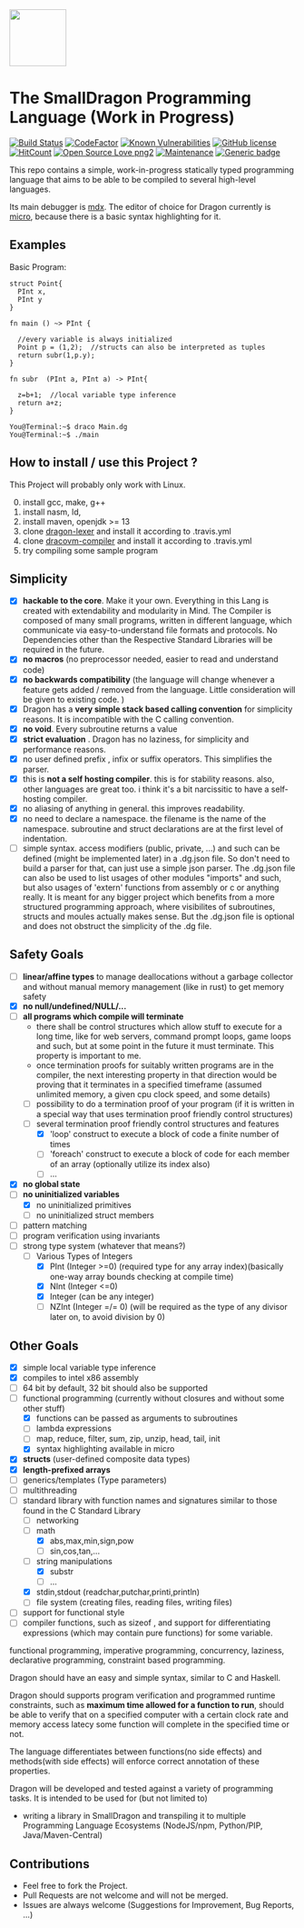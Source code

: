 <img src="https://raw.githubusercontent.com/pointbazaar/dragon-lexer/master/img/dragon-logo.svg" width="100" height="100" />

# The SmallDragon Programming Language (Work in Progress) 
[![Build Status](https://travis-ci.org/pointbazaar/dragon.svg?branch=master)](https://travis-ci.org/pointbazaar/dragon)
[![CodeFactor](https://www.codefactor.io/repository/github/pointbazaar/smalldragon/badge)](https://www.codefactor.io/repository/github/pointbazaar/dragon)
[![Known Vulnerabilities](https://snyk.io/test/github/pointbazaar/dragon/badge.svg)](https://snyk.io/test/github/pointbazaar/dragon) 
[![GitHub license](https://img.shields.io/github/license/pointbazaar/dragon.svg)](https://github.com/pointbazaar/dragon/blob/master/LICENSE)
[![HitCount](http://hits.dwyl.io/pointbazaar/dragon.svg)](http://hits.dwyl.io/pointbazaar/dragon)
[![Open Source Love png2](https://badges.frapsoft.com/os/v2/open-source.png?v=103)](https://github.com/ellerbrock/open-source-badges/)
[![Maintenance](https://img.shields.io/badge/Maintained%3F-yes-green.svg)](https://GitHub.com/pointbazaar/dragon/graphs/commit-activity)
[![Generic badge](https://img.shields.io/badge/evaluation-strict-purple.svg)](https://shields.io/)
 
This repo contains a simple, work-in-progress statically typed programming language that aims to be able to be compiled to
several high-level languages.

Its main debugger is [mdx](https://github.com/Milo-D/MDX-Assembly-Debugger).
The editor of choice for Dragon currently is [micro](https://micro-editor.github.io/), because there is a basic syntax highlighting for it.

## Examples

Basic Program:

```dragon
struct Point{
  PInt x,
  PInt y
}

fn main () ~> PInt {

  //every variable is always initialized
  Point p = (1,2);  //structs can also be interpreted as tuples
  return subr(1,p.y);
}

fn subr  (PInt a, PInt a) -> PInt{

  z=b+1;  //local variable type inference
  return a+z;
}
```

```console
You@Terminal:~$ draco Main.dg
You@Terminal:~$ ./main
```

## How to install / use this Project ?

This Project will probably only work with Linux.

0. install gcc, make, g++
1. install nasm, ld, 
2. install maven, openjdk >= 13
3. clone [dragon-lexer](https://github.com/pointbazaar/dragon-lexer) and install it according to .travis.yml
4. clone [dracovm-compiler](https://github.com/pointbazaar/dracovm-compiler) and install it according to .travis.yml
5. try compiling some sample program

## Simplicity

- [x] **hackable to the core**. Make it your own. Everything in this Lang is created with extendability and modularity in Mind. The Compiler is composed of many small programs, written in different language, which communicate via easy-to-understand file formats and protocols. No Dependencies other than the Respective Standard Libraries will be required in the future.
- [x] **no macros** (no preprocessor needed, easier to read and understand code)
- [x] **no backwards compatibility** (the language will change whenever a feature gets added / removed from the language. Little consideration will be given to existing code. )
- [x] Dragon has a **very simple stack based calling convention** for simplicity reasons. It is incompatible with the C calling convention.
- [x] **no void**. Every subroutine returns a value
- [x] **strict evaluation** . Dragon has no laziness, for simplicity and performance reasons.
- [x] no user defined prefix , infix or suffix operators. This simplifies the parser.
- [x] this is **not a self hosting compiler**. this is for stability reasons. also, other languages are great too. i think it's a bit narcissitic to have a self-hosting compiler.
- [x] no aliasing of anything in general. this improves readability. 
- [x] no need to declare a namespace. the filename is the name of the namespace. subroutine and struct declarations are at the first level of indentation.
- [ ] simple syntax. access modifiers (public, private, ...) and such can be defined (might be implemented later) in a .dg.json file. So don't need to build a parser for that, can just use a simple json parser. The .dg.json file can also be used to list usages of other modules "imports" and such, but also usages of 'extern' functions from assembly or c or anything really. It is meant for any bigger project which benefits from a more structured programming approach, where visibilites of subroutines, structs and moules actually makes sense.
But the .dg.json file is optional and does not obstruct the simplicity of the .dg file.

## Safety Goals 

- [ ] **linear/affine types** to manage deallocations without a garbage collector and without manual memory management (like in rust) to get memory safety
- [x] **no null/undefined/NULL/...**
- [ ] **all programs which compile will terminate**
  - there shall be control structures which allow stuff to execute for a long time, like for web servers, command prompt loops, game loops and such, but at some point in the future it must terminate. This property is important to me. 
  - once termination proofs for suitably written programs are in the compiler, the next interesting property in that direction would be proving that it terminates in a specified timeframe (assumed unlimited memory, a given cpu clock speed, and some details)
  - [ ] possibility to do a termination proof of your program (if it is written in a special way that uses termination proof friendly control structures)
  - [ ] several termination proof friendly control structures and features
    - [x] 'loop' construct to execute a block of code a finite number of times
    - [ ] 'foreach' construct to execute a block of code for each member of an array (optionally utilize its index also)
    - [ ] ...
- [x] **no global state**
- [ ] **no uninitialized variables**
  - [x] no uninitialized primitives
  - [ ] no uninitialized struct members
- [ ] pattern matching 
- [ ] program verification using invariants
- [ ] strong type system (whatever that means?)
  - [ ] Various Types of Integers
    - [x] PInt (Integer >=0) (required type for any array index)(basically one-way array bounds checking at compile time)
    - [x] NInt (Integer <=0)
    - [x] Integer (can be any integer)
    - [ ] NZInt (Integer =/= 0) (will be required as the type of any divisor later on, to avoid division by 0)

## Other Goals 

- [x] simple local variable type inference 
- [x] compiles to intel x86 assembly
- [ ] 64 bit by default, 32 bit should also be supported
- [ ] functional programming (currently without closures and without some other stuff)
  - [x] functions can be passed as arguments to subroutines
  - [ ] lambda expressions
  - [ ] map, reduce, filter, sum, zip, unzip, head, tail, init
  - [x] syntax highlighting available in micro
- [x] **structs** (user-defined composite data types)
- [x] **length-prefixed arrays**
- [ ] generics/templates (Type parameters)
- [ ] multithreading
- [ ] standard library with function names and signatures similar to those found in the C Standard Library
  - [ ] networking 
  - [ ] math
    - [x] abs,max,min,sign,pow
    - [ ] sin,cos,tan,...
  - [ ] string manipulations 
    - [x] substr
    - [ ] ...
  - [x] stdin,stdout (readchar,putchar,printi,println)
  - [ ] file system (creating files, reading files, writing files)
- [ ] support for functional style
- [ ] compiler functions, such as sizeof , and support for differentiating expressions (which may contain pure functions) for some variable.   

functional programming, imperative programming,
concurrency, laziness, declarative programming, constraint based programming.

Dragon should have an easy and simple syntax, similar to C and Haskell.

Dragon should supports program verification
and programmed runtime constraints,
such as **maximum time allowed for a function to run**,
should be able to verify that on a specified computer 
with a certain clock rate and memory access latecy
some function will complete in the specified time or not.

The language differentiates between functions(no side effects) and 
methods(with side effects) will enforce correct annotation of these properties.

Dragon will be developed and tested against a variety of programming tasks.
It is intended to be used for (but not limited to)
- writing a library in SmallDragon and transpiling it to multiple Programming Language Ecosystems (NodeJS/npm, Python/PIP, Java/Maven-Central)


## Contributions

- Feel free to fork the Project. 
- Pull Requests are not welcome and will not be merged. 
- Issues are always welcome (Suggestions for Improvement, Bug Reports, ...)
